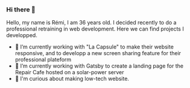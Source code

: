 ### Hi there 👋

Hello, my name is Rémi, I am 36 years old. I decided recently to do a professional retraining in web development. Here we can find projects I developped.


- 🔭 I’m currently working with "La Capsule" to make their website responsive, and to developp a new screen sharing feature for their professional plateform
- 🌱 I’m currently working with Gatsby to create a landing page for the Repair Cafe hosted on a solar-power server
- :sparkling_heart: I'm curious about making low-tech website.

